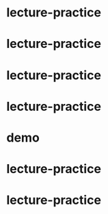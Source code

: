 # lecture-practice
# lecture-practice
# lecture-practice
# lecture-practice
# demo
# lecture-practice
# lecture-practice

